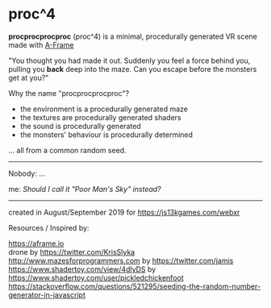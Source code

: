 # proc^4

**procprocprocproc** (proc^4) is a minimal, procedurally generated VR scene made with [A-Frame](https://aframe.io)

"You thought you had made it out. Suddenly you feel a force behind you, pulling you **back** deep into the maze. Can you escape before the monsters get at you?"

Why the name "procprocprocproc"?

* the environment is a procedurally generated maze
* the textures are procedurally generated shaders  
* the sound is procedurally generated
* the monsters' behaviour is procedurally determined

... all from a common random seed.

****
Nobody: ...

me: *Should I call it "Poor Man's Sky" instead?*
****

created in August/September 2019 for https://js13kgames.com/webxr

Resources / Inspired by:

https://aframe.io<br>
drone by https://twitter.com/KrisSlyka
http://www.mazesforprogrammers.com by https://twitter.com/jamis<br>
https://www.shadertoy.com/view/4dlyDS by https://www.shadertoy.com/user/pickledchickenfoot<br>
https://stackoverflow.com/questions/521295/seeding-the-random-number-generator-in-javascript<br>
